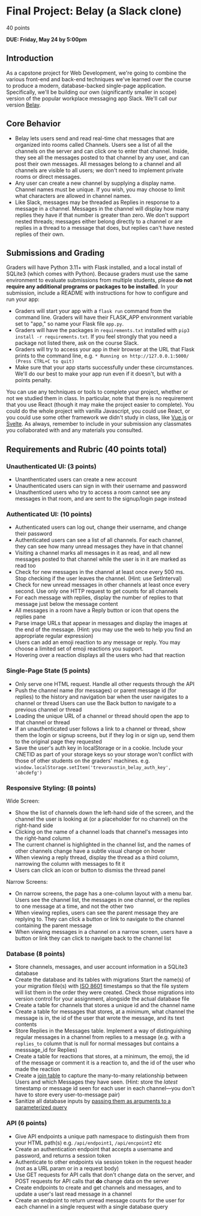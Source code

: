 # Final Project: Belay (a Slack clone)

40 points

**DUE: Friday, May 24 by 5:00pm**

## Introduction

As a capstone project for Web Development, we're going to combine the various
front-end and back-end techniques we've learned over the course to produce a
modern, database-backed single-page application. Specifically, we'll be building
our own (significantly smaller in scope) version of the popular workplace
messaging app Slack. We'll call our version
[Belay](https://en.wikipedia.org/wiki/Belaying).

## Core Behavior

- Belay lets users send and read real-time chat messages that are organized into
  rooms called Channels. Users see a list of all the channels on the server and
  can click one to enter that channel. Inside, they see all the messages posted
  to that channel by any user, and can post their own messages. All messages
  belong to a channel and all channels are visible to all users; we don't need
  to implement private rooms or direct messages.
- Any user can create a new channel by supplying a display name. Channel names
  must be unique. If you wish, you may choose to limit what characters are
  allowed in channel names.
- Like Slack, messages may be threaded as Replies in response to a message in a
  channel. Messages in the channel will display how many replies they have if
  that number is greater than zero. We don't support nested threads; messages
  either belong directly to a channel or are replies in a thread to a message
  that does, but replies can't have nested replies of their own.

## Submissions and Grading

Graders will have Python 3.11+ with Flask installed, and a local install of
SQLite3 (which comes with Python). Because graders must use the same environment
to evaluate submissions from multiple students, please **do not require any
additional programs or packages to be installed**. In your submission, include a
README with instructions for how to configure and run your app:

- Graders will start your app with a `flask run` command from the command line.
  Graders will have their FLASK_APP environment variable set to "app," so name
  your Flask file `app.py`.
- Graders will have the packages in `requirements.txt` installed with
  `pip3 install -r requirements.txt`. If you feel strongly that you need a
  package not listed there, ask on the course Slack.
- Graders will try to access your app in their browser at the URL that Flask
  prints to the command line, e.g.
  `* Running on http://127.0.0.1:5000/ (Press CTRL+C to quit)`
- Make sure that your app starts successfully under these circumstances. We'll
  do our best to make your app run even if it doesn't, but with a points
  penalty.

You can use any techniques or tools to complete your project, whether or not we
studied them in class. In particular, note that there is no requirement that you
use React (though it may make the project easier to complete). You could do the
whole project with vanilla Javascript, you could use React, or you could use
some other framework we didn't study in class, like [Vue.js](https://vuejs.org/)
or [Svelte](https://svelte.dev/). As always, remember to include in your
submission any classmates you collaborated with and any materials you consulted.

## Requirements and Rubric (40 points total)

### Unauthenticated UI: (3 points)

- Unanthenticated users can create a new account
- Unauthenticated users can sign in with their username and password
- Unauthenticed users who try to access a room cannot see any messages in that
  room, and are sent to the signup/login page instead

### Authenticated UI: (10 points)

- Authenticated users can log out, change their username, and change their
  password
- Authenticated users can see a list of all channels. For each channel, they 
  can see how many unread messages they have in that channel
- Visiting a channel marks all messages in it as read, and all new messages
  posted to that channel while the user is in it are marked as read too
- Check for new messages in the channel at least once every 500 ms. Stop
  checking if the user leaves the channel. (Hint: use SetInterval)
- Check for new unread messages in other channels at least once every second.
  Use only one HTTP request to get counts for all channels
- For each message with replies, display the number of replies to that message
  just below the message content
- All messages in a room have a Reply button or icon that opens the replies pane
- Parse image URLs that appear in messages and display the images at the end of
  the message. (Hint: you may use the web to help you find an appropriate
  regular expression)
- Users can add an emoji reaction to any message or reply. You may choose a 
  limited set of emoji reactions you support.
- Hovering over a reaction displays all the users who had that reaction

### Single-Page State (5 points)

- Only serve one HTML request. Handle all other requests through the API
- Push the channel name (for messages) or parent message id (for replies) to the
  history and navigation bar when the user navigates to a channel or thread
  Users can use the Back button to navigate to a previous channel or thread
- Loading the unique URL of a channel or thread should open the app to that
  channel or thread
- If an unauthenticated user follows a link to a channel or thread, show them
  the login or signup screens, but if they log in or sign up, send them to the
  original page they requested
- Save the user's auth key in localStorage or in a cookie. Include your CNETID
  as part of your storage keys so your storage won't conflict with those of
  other students on the graders' machines. e.g.
  `window.localStorage.setItem('trevoraustin_belay_auth_key', 'abcdefg')`

### Responsive Styling: (8 points)

Wide Screen:

- Show the list of channels down the left-hand side of the screen, and the
  channel the user is looking at (or a placeholder for no channel) on the
  right-hand side
- Clicking on the name of a channel loads that channel's messages into the
  right-hand column
- The current channel is highlighted in the channel list, and the names of other
  channels change have a subtle visual change on hover
- When viewing a reply thread, display the thread as a third column, narrowing
  the column with messages to fit it
- Users can click an icon or button to dismiss the thread panel

Narrow Screens:

- On narrow screens, the page has a one-column layout with a menu bar. Users see
  the channel list, the messages in one channel, or the replies to one message
  at a time, and not the other two
- When viewing replies, users can see the parent message they are replying to.
  They can click a button or link to navigate to the channel containing the
  parent message
- When viewing messages in a channel on a narrow screen, users have a button or
  link they can click to navigate back to the channel list

### Database (8 points)

- Store channels, messages, and user account information in a SQLite3 database
- Create the database and its tables with migrations Start the name(s) of your
  migration file(s) with [ISO 8601](https://en.wikipedia.org/wiki/ISO_8601)
  timestamps so that the file system will list them in the order they were
  created. Check those migrations into version control for your assignment,
  alongside the actual database file
- Create a table for channels that stores a unique id and the channel name
- Create a table for messages that stores, at a minimum, what channel the
  message is in, the id of the user that wrote the message, and its text
  contents
- Store Replies in the Messages table. Implement a way of distinguishing regular
  messages in a channel from replies to a message (e.g. with a `replies_to`
  column that is null for normal messages but contains a messsage_id for
  Replies)
- Create a table for reactions that stores, at a minimum, the emoji, the id of
  the message or comment it is a reaction to, and the id of the user who made
  the reaction
- Create a
  [join table](https://stackoverflow.com/questions/16549971/join-tables-in-sqlite-with-many-to-many)
  to capture the many-to-many relationship between Users and which Messages they
  have seen. (Hint: store the _latest_ timestamp or message id seen for each
  user in each channel—you don't have to store every user-to-message pair)
- Sanitize all database inputs by
  [passing them as arguments to a parameterized query](https://flask.palletsprojects.com/en/2.3.x/patterns/sqlite3/#:~:text=To%20pass%20variable%20parts%20to%20the%20SQL%20statement%2C%20use%20a%20question%20mark%20in%20the%20statement%20and%20pass%20in%20the%20arguments%20as%20a%20list.%20Never%20directly%20add%20them%20to%20the%20SQL%20statement%20with%20string%20formatting%20because%20this%20makes%20it%20possible%20to%20attack%20the%20application%20using%20SQL%20Injections)

### API (6 points)

- Give API endpoints a unique path namespace to distinguish them from your HTML
  path(s) e.g. `/api/endpoint1`, `/api/encpoint2` etc
- Create an authentication endpoint that accepts a username and password, and 
  returns a session token
- Authenticate to other endpoints via session token in the request header (not
  as a URL param or in a request body)
- Use GET requests for API calls that don't change data on the server, and POST
  requests for API calls that **do** change data on the server
- Create endpoints to create and get channels and messages, and to update a user's last
  read message in a channel
- Create an endpoint to return unread message counts for the user for each channel in a
  single request with a single database query
